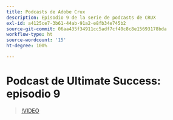 ```yaml
---
title: Podcasts de Adobe Crux
description: Episodio 9 de la serie de podcasts de CRUX
exl-id: a4125ce7-3b61-44ab-91a2-e8fb34e745b2
source-git-commit: 06aa435f34911cc5adf7cf40c8c8e15693178bda
workflow-type: ht
source-wordcount: '15'
ht-degree: 100%

---
```


# Podcast de Ultimate Success: episodio 9

>[!VIDEO](https://video.tv.adobe.com/v/3429770?quality=12learn=on)

